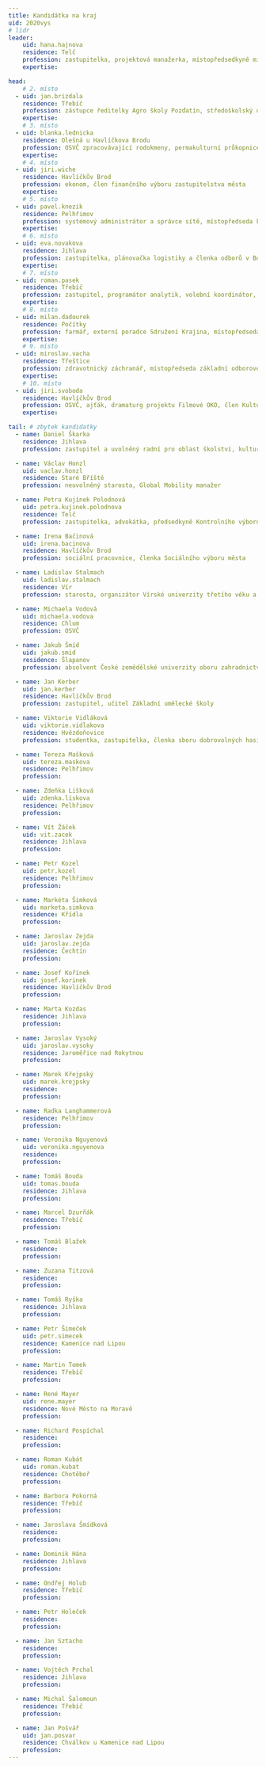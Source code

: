 ```yaml
---
title: Kandidátka na kraj
uid: 2020vys
# lídr
leader:
    uid: hana.hajnova
    residence: Telč
    profession: zastupitelka, projektová manažerka, místopředsedkyně místního sdružení Mikroregion Telčsko
    expertise:

head:
    # 2. místo
  - uid: jan.brizdala
    residence: Třebíč
    profession: zástupce ředitelky Agro školy Pozďatín, středoškolský učitel matematiky a chemie, místopředseda krajského sdružení Vysočina
    expertise:
    # 3. místo
  - uid: blanka.lednicka
    residence: Olešná u Havlíčkova Brodu
    profession: OSVČ zpracovávající rodokmeny, permakulturní průkopnice, předsedkyně krajského sdružení Vysočina
    expertise:
    # 4. místo
  - uid: jiri.wiche
    residence: Havlíčkův Brod
    profession: ekonom, člen finančního výboru zastupitelstva města
    expertise:
    # 5. místo
  - uid: pavel.knezik
    residence: Pelhřimov
    profession: systémový administrátor a správce sítě, místopředseda krajského sdružení Vysočina, předseda místního sdružení Pelhřimovsko
    expertise:
    # 6. místo
  - uid: eva.novakova
    residence: Jihlava
    profession: zastupitelka, plánovačka logistiky a členka odborů v Boschi, dříve vedoucí sociální služby, místopředsedkyně místního sdružení Jihlavsko
    expertise:
    # 7. místo
  - uid: roman.pasek
    residence: Třebíč
    profession: zastupitel, programátor analytik, volební koordinátor, předseda místního sdružení Třebíčsko
    expertise:
    # 8. místo
  - uid: milan.dadourek
    residence: Počítky
    profession: farmář, externí poradce Sdružení Krajina, místopředseda Rozhodčí komise Pirátské strany
    expertise:
    # 9. místo
  - uid: miroslav.vacha
    residence: Třeštice
    profession: zdravotnický záchranář, místopředseda základní odborové organizace a lektor zdravotnické záchranné služby Kraje Vysočina
    expertise:
    # 10. místo
  - uid: jiri.svoboda
    residence: Havlíčkův Brod
    profession: OSVČ, ajťák, dramaturg projektu Filmové OKO, člen Kulturního výboru města
    expertise:

tail: # zbytek kandidatky
  - name: Daniel Škarka
    residence: Jihlava
    profession: zastupitel a uvolněný radní pro oblast školství, kultury, a tělovýchovy a v oblasti sociálních věcí

  - name: Václav Honzl
    uid: vaclav.honzl
    residence: Staré Bříště
    profession: neuvolněný starosta, Global Mobility manažer

  - name: Petra Kujínek Polodnová
    uid: petra.kujinek.polodnova
    residence: Telč
    profession: zastupitelka, advokátka, předsedkyně Kontrolního výboru města

  - name: Irena Bačinová
    uid: irena.bacinova
    residence: Havlíčkův Brod
    profession: sociální pracovnice, členka Sociálního výboru města

  - name: Ladislav Stalmach
    uid: ladislav.stalmach
    residence: Vír
    profession: starosta, organizátor Vírské univerzity třetího věku a strůjce kampaně Chudobínská borovice Evropský strom roku 2020

  - name: Michaela Vodová
    uid: michaela.vodova
    residence: Chlum
    profession: OSVČ

  - name: Jakub Šmíd
    uid: jakub.smid
    residence: Šlapanov
    profession: absolvent České zemědělské univerzity oboru zahradnictví a doktorského studia zaměřené na léčivé, aromatické a kořeninové rostliny

  - name: Jan Kerber
    uid: jan.kerber
    residence: Havlíčkův Brod
    profession: zastupitel, učitel Základní umělecké školy

  - name: Viktorie Vidláková
    uid: viktorie.vidlakova
    residence: Hvězdoňovice
    profession: studentka, zastupitelka, členka sboru dobrovolných hasičů

  - name: Tereza Mašková
    uid: tereza.maskova
    residence: Pelhřimov
    profession:

  - name: Zdeňka Lišková
    uid: zdenka.liskova
    residence: Pelhřimov
    profession:

  - name: Vít Žáček
    uid: vit.zacek
    residence: Jihlava
    profession:

  - name: Petr Kozel
    uid: petr.kozel
    residence: Pelhřimov
    profession:

  - name: Markéta Šimková
    uid: marketa.simkova
    residence: Křídla
    profession:

  - name: Jaroslav Zejda
    uid: jaroslav.zejda
    residence: Čechtín
    profession:

  - name: Josef Kořínek
    uid: josef.korinek
    residence: Havlíčkův Brod
    profession:

  - name: Marta Kozdas
    residence: Jihlava
    profession:

  - name: Jaroslav Vysoký
    uid: jaroslav.vysoky
    residence: Jaroměřice nad Rokytnou
    profession:

  - name: Marek Křejpský
    uid: marek.krejpsky
    residence:
    profession:

  - name: Radka Langhammerová
    residence: Pelhřimov
    profession:

  - name: Veronika Nguyenová
    uid: veronika.nguyenova
    residence:
    profession:

  - name: Tomáš Bouda
    uid: tomas.bouda
    residence: Jihlava
    profession:

  - name: Marcel Dzurňák
    residence: Třebíč
    profession:

  - name: Tomáš Blažek
    residence:
    profession:

  - name: Zuzana Titzová
    residence:
    profession:

  - name: Tomáš Ryška
    residence: Jihlava
    profession:

  - name: Petr Šimeček
    uid: petr.simecek
    residence: Kamenice nad Lipou
    profession:

  - name: Martin Tomek
    residence: Třebíč
    profession:

  - name: René Mayer
    uid: rene.mayer
    residence: Nové Město na Moravě
    profession:

  - name: Richard Pospíchal
    residence:
    profession:

  - name: Roman Kubát
    uid: roman.kubat
    residence: Chotěboř
    profession:

  - name: Barbora Pokorná
    residence: Třebíč
    profession:

  - name: Jaroslava Šmídková
    residence:
    profession:

  - name: Dominik Hána
    residence: Jihlava
    profession:

  - name: Ondřej Holub
    residence: Třebíč
    profession:

  - name: Petr Holeček
    residence:
    profession:

  - name: Jan Sztacho
    residence:
    profession:

  - name: Vojtěch Prchal
    residence: Jihlava
    profession:

  - name: Michal Šalomoun
    residence: Třebíč
    profession:

  - name: Jan Pošvář
    uid: jan.posvar
    residence: Chválkov u Kamenice nad Lipou
    profession:
---
```

